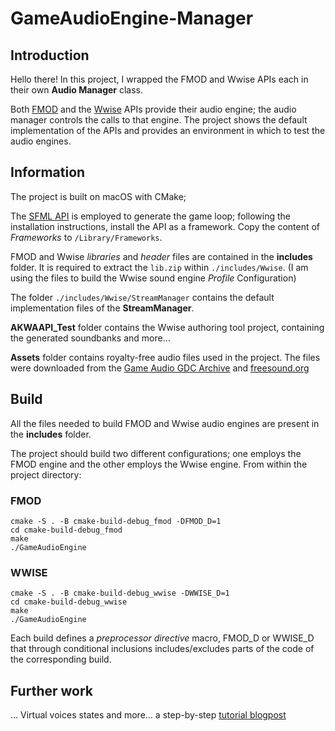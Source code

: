# GameAudioEngine-Manager

## Introduction

Hello there! In this project, I wrapped the FMOD and Wwise APIs each in their own **Audio Manager** class.

Both [FMOD](https://fmod.com/resources/documentation-api?version=2.1&page=welcome.html) and the [Wwise](https://www.audiokinetic.com/fr/library/edge/?source=SDK&id=index.html) APIs provide their audio engine; the audio manager controls the calls to that engine.
The project shows the default implementation of the APIs and provides an environment in which to test the audio engines.

## Information

The project is built on macOS with CMake;

The [SFML API](https://www.sfml-dev.org/tutorials/2.5/start-osx.php) is employed to generate the game loop; following the installation instructions, install the API as a framework.
Copy the content of *Frameworks* to `/Library/Frameworks`.

FMOD and Wwise *libraries* and *header* files are contained in the **includes** folder.
It is required to extract the `lib.zip` within `./includes/Wwise`. (I am using the files to build the Wwise sound engine *Profile* Configuration)

The folder `./includes/Wwise/StreamManager` contains the default implementation files of the **StreamManager**.

**AKWAAPI_Test** folder contains the Wwise authoring tool project, containing the generated soundbanks and more…

**Assets** folder contains royalty-free audio files used in the project. The files were downloaded from the [Game Audio GDC Archive](https://sonniss.com/gameaudiogdc/) and [freesound.org](https://freesound.org/)

## Build 
All the files needed to build FMOD and Wwise audio engines are present in the **includes** folder.

The project should build two different configurations; one employs the FMOD engine and the other employs the Wwise engine. 
From within the project directory:

### FMOD
```
cmake -S . -B cmake-build-debug_fmod -DFMOD_D=1
cd cmake-build-debug_fmod
make
./GameAudioEngine 
```

### WWISE
```
cmake -S . -B cmake-build-debug_wwise -DWWISE_D=1 
cd cmake-build-debug_wwise
make 
./GameAudioEngine 
```

Each build defines a *preprocessor directive* macro, FMOD_D or WWISE_D that through conditional inclusions includes/excludes parts of the code of the corresponding build.

## Further work

... Virtual voices states and more... a step-by-step [tutorial blogpost](https://robertogrilli.home.blog/audio_blog/)
